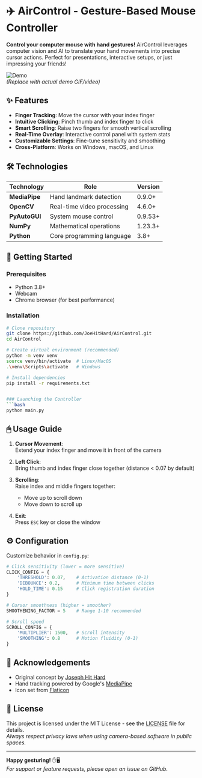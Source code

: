 
# ✈️ AirControl - Gesture-Based Mouse Controller

**Control your computer mouse with hand gestures!** AirControl leverages computer vision and AI to translate your hand movements into precise cursor actions. Perfect for presentations, interactive setups, or just impressing your friends!

![Demo](https://www.linkedin.com/posts/joseph-meghanath-9880ba149_aircontrol-python-computervision-activity-7288136176350216192-Kwa4?utm_source=share&utm_medium=member_desktop)  
*(Replace with actual demo GIF/video)*

## ✨ Features

- **Finger Tracking**: Move the cursor with your index finger
- **Intuitive Clicking**: Pinch thumb and index finger to click
- **Smart Scrolling**: Raise two fingers for smooth vertical scrolling
- **Real-Time Overlay**: Interactive control panel with system stats
- **Customizable Settings**: Fine-tune sensitivity and smoothing
- **Cross-Platform**: Works on Windows, macOS, and Linux

## 🛠 Technologies

| Technology       | Role                                   | Version  |
|------------------|----------------------------------------|----------|
| **MediaPipe**    | Hand landmark detection                | 0.9.0+   |
| **OpenCV**       | Real-time video processing             | 4.6.0+   |
| **PyAutoGUI**    | System mouse control                   | 0.9.53+  |
| **NumPy**        | Mathematical operations                | 1.23.3+  |
| **Python**       | Core programming language              | 3.8+     |

## 🚀 Getting Started

### Prerequisites
- Python 3.8+
- Webcam
- Chrome browser (for best performance)

### Installation
```bash
# Clone repository
git clone https://github.com/JoeHitHard/AirControl.git
cd AirControl

# Create virtual environment (recommended)
python -m venv venv
source venv/bin/activate  # Linux/MacOS
.\venv\Scripts\activate   # Windows

# Install dependencies
pip install -r requirements.txt


### Launching the Controller
```bash
python main.py
```

## 🖱 Usage Guide

1. **Cursor Movement**:  
   Extend your index finger and move it in front of the camera

2. **Left Click**:  
   Bring thumb and index finger close together (distance < 0.07 by default)

3. **Scrolling**:  
   Raise index and middle fingers together:
   - Move up to scroll down
   - Move down to scroll up

4. **Exit**:  
   Press `ESC` key or close the window

## ⚙️ Configuration

Customize behavior in `config.py`:
```python
# Click sensitivity (lower = more sensitive)
CLICK_CONFIG = {
    'THRESHOLD': 0.07,    # Activation distance (0-1)
    'DEBOUNCE': 0.2,      # Minimum time between clicks
    'HOLD_TIME': 0.15     # Click registration duration
}

# Cursor smoothness (higher = smoother)
SMOOTHENING_FACTOR = 5    # Range 1-10 recommended

# Scroll speed
SCROLL_CONFIG = {
    'MULTIPLIER': 1500,   # Scroll intensity
    'SMOOTHING': 0.8      # Motion fluidity (0-1)
}
```

## 🙌 Acknowledgements

- Original concept by [Joseph Hit Hard](https://github.com/JoeHitHard)
- Hand tracking powered by Google's [MediaPipe](https://mediapipe.dev)
- Icon set from [Flaticon](https://www.flaticon.com)

## 📜 License

This project is licensed under the MIT License - see the [LICENSE](LICENSE) file for details.  
*Always respect privacy laws when using camera-based software in public spaces.*

---

**Happy gesturing!** ✋🖥️  
*For support or feature requests, please open an issue on GitHub.*

